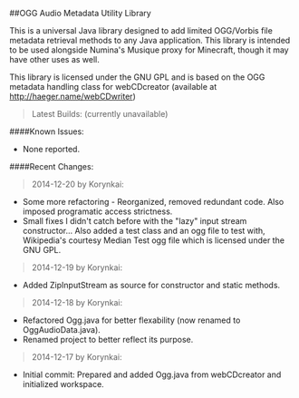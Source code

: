 ##OGG Audio Metadata Utility Library

This is a universal Java library designed to add limited OGG/Vorbis file metadata retrieval methods to any Java application.
This library is intended to be used alongside Numina's Musique proxy for Minecraft, though it may have other uses as well.

This library is licensed under the GNU GPL and is based on the OGG metadata handling class for webCDcreator (available at http://haeger.name/webCDwriter)

>Latest Builds: (currently unavailable)

####Known Issues:

* None reported.

####Recent Changes:
>2014-12-20 by Korynkai:

* Some more refactoring - Reorganized, removed redundant code. Also imposed programatic access strictness.
* Small fixes I didn't catch before with the "lazy" input stream constructor... Also added a test class and an ogg file to test with, Wikipedia's courtesy Median Test ogg file which is licensed under the GNU GPL.

>2014-12-19 by Korynkai:

* Added ZipInputStream as source for constructor and static methods.

>2014-12-18 by Korynkai:

* Refactored Ogg.java for better flexability (now renamed to OggAudioData.java).
* Renamed project to better reflect its purpose.

>2014-12-17 by Korynkai:

* Initial commit: Prepared and added Ogg.java from webCDcreator and initialized workspace.
 